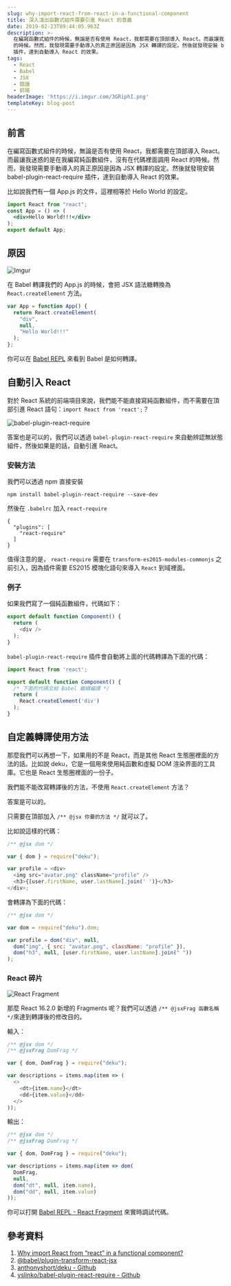 ```yaml
---
slug: why-import-react-from-react-in-a-functional-component
title: 深入淺出函數式組件需要引進 React 的意義
date: 2019-02-23T09:44:05.963Z
description: >-
  在編寫函數式組件的時候，無論是否有使用 React，我都需要在頂部導入 React。而最讓我迷惑的是在我編寫純函數組件，沒有在代碼裡面調用 React
  的時候。然而，我發現需要手動導入的真正原因是因為 JSX 轉譯的設定。然後就發現安裝 babel-plugin-react-require
  插件，達到自動導入 React 的效果。
tags:
  - React
  - Babel
  - JSX
  - 閱讀
  - 前端
headerImage: 'https://i.imgur.com/3GRiphI.png'
templateKey: blog-post
---
```

## 前言

在編寫函數式組件的時候，無論是否有使用 React，我都需要在頂部導入 React。而最讓我迷惑的是在我編寫純函數組件，沒有在代碼裡面調用 React 的時候。然而，我發現需要手動導入的真正原因是因為 JSX 轉譯的設定。然後就發現安裝 babel-plugin-react-require 插件，達到自動導入 React 的效果。

比如說我們有一個 App.js 的文件，這裡相等於 Hello World 的設定。

```jsx
import React from "react";
const App = () => (
  <div>Hello World!!!</div>
);
export default App;
```

## 原因

![Imgur](https://i.imgur.com/MfkWgON.jpg)

在 Babel 轉譯我們的 App.js 的時候，會把 JSX 語法糖轉換為 `React.createElement` 方法。

```js
var App = function App() {
  return React.createElement(
    "div",
    null,
    "Hello World!!!"
  );
};
```

你可以在 [Babel REPL](https://babeljs.io/repl#?babili=false&browsers=&build=&builtIns=false&spec=false&loose=false&code_lz=JYWwDg9gTgLgBAJQKYEMDG8BmUIjgIilQ3wG40IA7AZ3gEEww4BeOACgEoWA-duOADwATYADduACSQAbaRDgB1aNKEBCdQID0I8R1JIAHpFhwhSTCgCu0-o1JA&debug=false&forceAllTransforms=false&shippedProposals=false&circleciRepo=&evaluate=false&fileSize=false&timeTravel=true&sourceType=module&lineWrap=true&presets=react&prettier=false&targets=&version=7.3.3) 來看到 Babel 是如何轉譯。

## 自動引入 React

對於 React 系統的前端項目來說，我們能不能直接寫純函數組件，而不需要在頂部引進 React 語句：`import React from 'react';`？

![babel-plugin-react-require](https://i.imgur.com/rkXKmPE.png)

答案也是可以的，我們可以透過 `babel-plugin-react-require` 來自動辨認無狀態組件，然後如果是的話，自動引進 React。

### 安裝方法

我們可以透過 npm 直接安裝

```
npm install babel-plugin-react-require --save-dev
```

然後在 `.babelrc` 加入 `react-require`

```
{
  "plugins": [
    "react-require"
  ]
}
```

值得注意的是， `react-require` 需要在 `transform-es2015-modules-commonjs` 之前引入，因為插件需要 ES2015 模塊化語句來導入 `React` 到域裡面。

### 例子

如果我們寫了一個純函數組件，代碼如下：

```js
export default function Component() {
  return (
    <div />
  );
}
```

`babel-plugin-react-require` 插件會自動將上面的代碼轉譯為下面的代碼：

```js
import React from 'react';

export default function Component() {
  /* 下面的代碼交給 Babel 繼續編譯 */
  return (
    React.createElement('div')
  );
}
```

## 自定義轉譯使用方法

那麼我們可以再想一下，如果用的不是 React，而是其他 React 生態圈裡面的方法的話。比如說 deku，它是一個用來使用純函數和虛擬 DOM 渲染界面的工具庫。它也是 React 生態圈裡面的一份子。

我們能不能改寫轉譯後的方法，不使用 `React.createElement` 方法？

答案是可以的。

只需要在頂部加入 `/** @jsx 你要的方法 */` 就可以了。

比如說這樣的代碼：

```js
/** @jsx dom */

var { dom } = require("deku");

var profile = <div>
  <img src="avatar.png" className="profile" />
  <h3>{[user.firstName, user.lastName].join(' ')}</h3>
</div>;
```

會轉譯為下面的代碼：

```js
/** @jsx dom */

var dom = require("deku").dom;

var profile = dom("div", null,
  dom("img", { src: "avatar.png", className: "profile" }),
  dom("h3", null, [user.firstName, user.lastName].join(" "))
);
```

### React 碎片

![React Fragment](https://i.imgur.com/TFKZdMK.png)

那麼 React 16.2.0 新增的 Fragments 呢？我們可以透過 `/** @jsxFrag 函數名稱 */`來達到轉譯後的修改目的。

輸入：

```js
/** @jsx dom */
/** @jsxFrag DomFrag */

var { dom, DomFrag } = require("deku");

var descriptions = items.map(item => (
  <>
    <dt>{item.name}</dt>
    <dd>{item.value}</dd>
  </>
));
```

輸出：

```js
/** @jsx dom */
/** @jsxFrag DomFrag */

var { dom, DomFrag } = require("deku");

var descriptions = items.map(item => dom(
  DomFrag,
  null,
  dom("dt", null, item.name),
  dom("dd", null, item.value)
));
```

你可以打開 [Babel REPL - React Fragment](https://babeljs.io/repl#?babili=false&browsers=&build=&builtIns=false&spec=false&loose=false&code_lz=PQKhAIAECsGcA9wBMD2BbcJigjBAxAJwEMBzcAEXSLM2ACgA3Yw8Ab2XQBpLqTyAvuAC84QgFMAjgFcAlhIAUAIiTiA1tKUBKANxMWycbADGhWQAcALrJQA7WCPCzL4tLAB0aYuYXPXIgD5wBXBwAB4g0PCkSwC2PzR3W2I0cQEw4BjI0LCkJDiE92YAG2k0jLzIjICtXSA&debug=false&forceAllTransforms=false&shippedProposals=false&circleciRepo=&evaluate=false&fileSize=false&timeTravel=true&sourceType=module&lineWrap=true&presets=react&prettier=true&targets=&version=7.3.3) 來實時調試代碼。


## 參考資料

1. [Why import React from “react” in a functional component?](https://hackernoon.com/why-import-react-from-react-in-a-functional-component-657aed821f7a)
1. [@babel/plugin-transform-react-jsx](https://babeljs.io/docs/en/babel-plugin-transform-react-jsx)
1. [anthonyshort/deku - Github](https://github.com/anthonyshort/deku#readme)
1. [vslinko/babel-plugin-react-require - Github](https://github.com/vslinko/babel-plugin-react-require)
